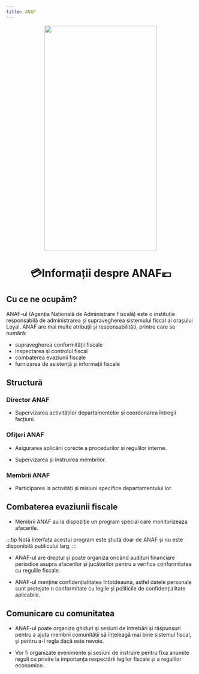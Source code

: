 ```yaml
---
title: ANAF
---
```


<p align="center">
<img width="300" height="600" src="https://i.imgur.com/cYIuCTd.png">
</p>

<!-- ![](https://i.imgur.com/cYIuCTd.png) { width="300" height="600" style="display: block; margin: 0 auto; align=center" } -->

# <center>:credit_card:Informații despre ANAF:euro:</center>

## Cu ce ne ocupăm?

ANAF-ul (Agenția Națională de Administrare Fiscală) este o instituție responsabilă de administrarea și supravegherea sistemului fiscal al orașului Loyal. ANAF are mai multe atribuții și responsabilități, printre care se numără:

- supravegherea conformității fiscale
- inspectarea și controlul fiscal
- combaterea evaziunii fiscale
- furnizarea de asistență și informații fiscale

## Structură

### Director ANAF

- Supervizarea activităților departamentelor și coordonarea întregii facțiuni.

### Ofițeri ANAF

- Asigurarea aplicării corecte a procedurilor și regulilor interne.

- Supervizarea și instruirea membrilor.

### Membrii ANAF

- Participarea la activități și misiuni specifice departamentului lor.

<!-- ## Sediul ANAF

- todo -->

## Combaterea evaziunii fiscale

- Membrii ANAF au la dispoziție un program special care monitorizeaza afacerile.

:::tip Notă
Interfața acestui program este știută doar de ANAF și nu este disponibilă publicului larg.
:::

- ANAF-ul are dreptul și poate organiza oricând audituri financiare periodice asupra afacerilor și jucătorilor pentru a verifica conformitatea cu regulile fiscale.

- ANAF-ul menține confidențialitatea întotdeauna, astfel datele personale sunt protejate n conformitate cu legile și politicile de confidențialitate aplicabile.

## Comunicare cu comunitatea

- ANAF-ul poate organiza ghiduri și sesiuni de întrebări și răspunsuri pentru a ajuta membrii comunității să înțeleagă mai bine sistemul fiscal, și pentru a-l regla dacă este nevoie.

- Vor fi organizate evenimente și sesiuni de instruire pentru fixa anumite reguli cu privire la importanța respectării legilor fiscale și a regulilor economice.